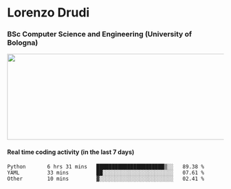 # Lorenzo Drudi
### BSc Computer Science and Engineering (University of Bologna)

<img src="https://github-readme-stats.vercel.app/api?username=LorenzoDrudi&count_private=true&show_icons=true&theme=gruvbox" height=200px width=550px>

#### Real time coding activity (in the last 7 days)
<!--START_SECTION:waka-->

```text
Python       6 hrs 31 mins   ██████████████████████▒░░   89.38 %
YAML         33 mins         ██░░░░░░░░░░░░░░░░░░░░░░░   07.61 %
Other        10 mins         ▓░░░░░░░░░░░░░░░░░░░░░░░░   02.41 %
```

<!--END_SECTION:waka-->

